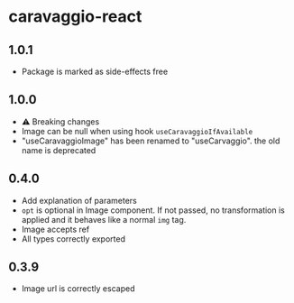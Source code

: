 # caravaggio-react

## 1.0.1
  - Package is marked as side-effects free

## 1.0.0
  - ⚠ Breaking changes
  - Image can be null when using hook `useCaravaggioIfAvailable`
  - "useCaravaggioImage" has been renamed to "useCarvaggio". the old name is deprecated

## 0.4.0
  - Add explanation of parameters
  - `opt` is optional in Image component. If not passed, no transformation is applied and it behaves
    like a normal `img` tag.
  - Image accepts ref
  - All types correctly exported


## 0.3.9
  - Image url is correctly escaped
